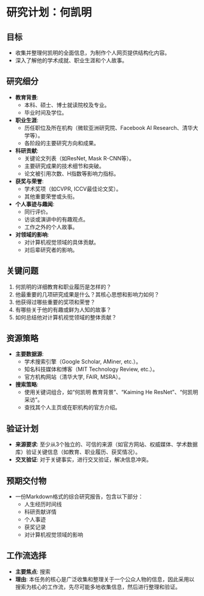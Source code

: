 # 研究计划：何凯明

## 目标
- 收集并整理何凯明的全面信息，为制作个人网页提供结构化内容。
- 深入了解他的学术成就、职业生涯和个人故事。

## 研究细分
- **教育背景**:
  - 本科、硕士、博士就读院校及专业。
  - 毕业时间及学位。
- **职业生涯**:
  - 历任职位及所在机构（微软亚洲研究院、Facebook AI Research、清华大学等）。
  - 各阶段的主要研究方向和成果。
- **科研贡献**:
  - 关键论文列表（如ResNet, Mask R-CNN等）。
  - 主要研究成果的技术细节和突破。
  - 论文被引用次数、H指数等影响力指标。
- **获奖与荣誉**:
  - 学术奖项（如CVPR, ICCV最佳论文奖）。
  - 其他重要荣誉或头衔。
- **个人事迹与趣闻**:
  - 同行评价。
  - 访谈或演讲中的有趣观点。
  - 工作之外的个人故事。
- **对领域的影响**:
  - 对计算机视觉领域的具体贡献。
  - 对后辈研究者的影响。

## 关键问题
1. 何凯明的详细教育和职业履历是怎样的？
2. 他最重要的几项研究成果是什么？其核心思想和影响力如何？
3. 他获得过哪些重要的奖项和荣誉？
4. 有哪些关于他的有趣或鲜为人知的故事？
5. 如何总结他对计算机视觉领域的整体贡献？

## 资源策略
- **主要数据源**:
  - 学术搜索引擎（Google Scholar, AMiner, etc.）。
  - 知名科技媒体和博客（MIT Technology Review, etc.）。
  - 官方机构网站（清华大学, FAIR, MSRA）。
- **搜索策略**:
  - 使用关键词组合，如“何凯明 教育背景”、“Kaiming He ResNet”、“何凯明 采访”。
  - 查找其个人主页或在职机构的官方介绍。

## 验证计划
- **来源要求**: 至少从3个独立的、可信的来源（如官方网站、权威媒体、学术数据库）验证关键信息（如教育、职业履历、获奖情况）。
- **交叉验证**: 对于关键事实，进行交叉验证，解决信息冲突。

## 预期交付物
- 一份Markdown格式的综合研究报告，包含以下部分：
  - 人生经历时间线
  - 科研贡献详情
  - 个人事迹
  - 获奖记录
  - 对计算机视觉领域的影响

## 工作流选择
- **主要焦点**: 搜索
- **理由**: 本任务的核心是广泛收集和整理关于一个公众人物的信息，因此采用以搜索为核心的工作流，先尽可能多地收集信息，然后进行整理和验证。
